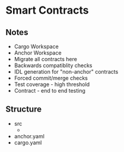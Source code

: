 # Smart Contracts

## Notes

* Cargo Workspace
* Anchor Workspace
* Migrate all contracts here
* Backwards compatiblity checks
* IDL generation for "non-anchor" contracts
* Forced commit/merge checks
* Test coverage - high threshold
* Contract - end to end testing

## Structure

* src
  * <name>
* anchor.yaml
* cargo.yaml

